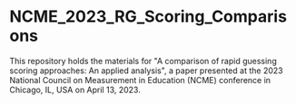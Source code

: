 # NCME_2023_RG_Scoring_Comparisons

This repository holds the materials for "A comparison of rapid guessing scoring approaches: An applied analysis", a paper presented at the 2023 National Council on Measurement in Education (NCME) conference in Chicago, IL, USA on April 13, 2023.
